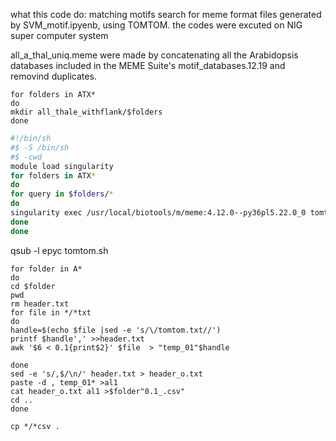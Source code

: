 what this code do: matching motifs search for meme format files generated by SVM_motif.ipyenb, using TOMTOM. the codes were excuted on NIG super computer system

all_a_thal_uniq.meme were made by concatenating all the Arabidopsis databases included in the MEME Suite's motif_databases.12.19 and removind duplicates.

~~~
for folders in ATX*
do
mkdir all_thale_withflank/$folders
done
~~~


~~~tomtom.sh
#!/bin/sh
#$ -S /bin/sh
#$ -cwd
module load singularity
for folders in ATX*
do
for query in $folders/*
do
singularity exec /usr/local/biotools/m/meme:4.12.0--py36pl5.22.0_0 tomtom $query ~/refs/all_a_thal_uniq.meme -o "all_thale_withflank/"$query
done
done
~~~
qsub -l epyc tomtom.sh 

```
for folder in A*
do
cd $folder
pwd
rm header.txt
for file in */*txt
do
handle=$(echo $file |sed -e 's/\/tomtom.txt//')
printf $handle',' >>header.txt
awk '$6 < 0.1{print$2}' $file  > "temp_01"$handle

done
sed -e 's/,$/\n/' header.txt > header_o.txt
paste -d , temp_01* >al1
cat header_o.txt al1 >$folder"0.1_.csv"
cd ..
done

cp */*csv .
```

